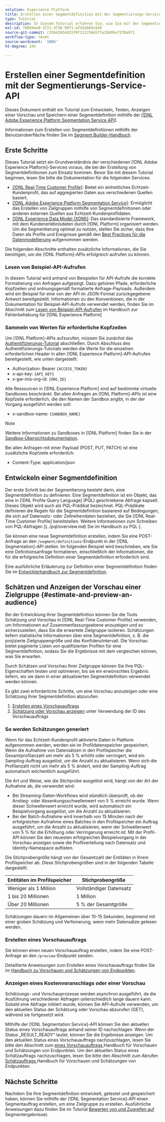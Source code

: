```yaml
---
solution: Experience Platform
title: Erstellen einer Segmentdefinition mit der Segmentierungs-Service-API
type: Tutorial
description: In diesem Tutorial erfahren Sie, wie Sie mit der Segmentierungs-Service-API von Adobe Experience Platform eine Segmentdefinition entwickeln, testen, in der Vorschau anzeigen und speichern.
exl-id: 78684ae0-3721-4736-99f1-a7d1660dc849
source-git-commit: c35b43654d31f0f112258e577a1bb95e72f0a971
workflow-type: tm+mt
source-wordcount: '1066'
ht-degree: 24%

---
```


# Erstellen einer Segmentdefinition mit der Segmentierungs-Service-API

Dieses Dokument enthält ein Tutorial zum Entwickeln, Testen, Anzeigen einer Vorschau und Speichern einer Segmentdefinition mithilfe der [[!DNL Adobe Experience Platform Segmentation Service API]](../api/getting-started.md).

Informationen zum Erstellen von Segmentdefinitionen mithilfe der Benutzeroberfläche finden Sie im [Segment Builder-Handbuch](../ui/segment-builder.md).

## Erste Schritte

Dieses Tutorial setzt ein Grundverständnis der verschiedenen [!DNL Adobe Experience Platform]-Services voraus, die bei der Erstellung von Segmentdefinitionen zum Einsatz kommen. Bevor Sie mit diesem Tutorial beginnen, lesen Sie bitte die Dokumentation für die folgenden Services:

- [[!DNL Real-Time Customer Profile]](../../profile/home.md): Bietet ein einheitliches Echtzeit-Kundenprofil, das auf aggregierten Daten aus verschiedenen Quellen basiert.
- [[!DNL Adobe Experience Platform Segmentation Service]](../home.md): Ermöglicht das Erstellen von Zielgruppen mithilfe von Segmentdefinitionen oder anderen externen Quellen aus Echtzeit-Kundenprofildaten.
- [[!DNL Experience Data Model (XDM)]](../../xdm/home.md): Das standardisierte Framework, mit dem Kundenerlebnisdaten durch [!DNL Platform] organisiert werden. Um die Segmentierung optimal zu nutzen, stellen Sie sicher, dass Ihre Daten als Profile und Ereignisse gemäß den [Best Practices für die Datenmodellierung](../../xdm/schema/best-practices.md) aufgenommen werden.

Die folgenden Abschnitte enthalten zusätzliche Informationen, die Sie benötigen, um die [!DNL Platform]-APIs erfolgreich aufrufen zu können.

### Lesen von Beispiel-API-Aufrufen

In diesem Tutorial wird anhand von Beispielen für API-Aufrufe die korrekte Formatierung von Anfragen aufgezeigt. Dazu gehören Pfade, erforderliche Kopfzeilen und ordnungsgemäß formatierte Anfrage-Payloads. Außerdem wird ein Beispiel für eine von der API im JSON-Format zurückgegebene Antwort bereitgestellt. Informationen zu den Konventionen, die in der Dokumentation für Beispiel-API-Aufrufe verwendet werden, finden Sie im Abschnitt zum [Lesen von Beispiel-API-Aufrufen](../../landing/troubleshooting.md#how-do-i-format-an-api-request) im Handbuch zur Fehlerbehebung für [!DNL Experience Platform]

### Sammeln von Werten für erforderliche Kopfzeilen

Um [!DNL Platform]-APIs aufzurufen, müssen Sie zunächst das [Authentifizierungs-Tutorial](https://experienceleague.adobe.com/docs/experience-platform/landing/platform-apis/api-authentication.html?lang=de) abschließen. Durch Abschluss des Authentifizierungs-Tutorials werden die Werte für die einzelnen erforderlichen Header in allen [!DNL Experience Platform]-API-Aufrufen bereitgestellt, wie unten dargestellt:

- Authorization: Bearer `{ACCESS_TOKEN}`
- x-api-key: `{API_KEY}`
- x-gw-ims-org-id: `{ORG_ID}`

Alle Ressourcen in [!DNL Experience Platform] sind auf bestimmte virtuelle Sandboxes beschränkt. Bei allen Anfragen an [!DNL Platform]-APIs ist eine Kopfzeile erforderlich, die den Namen der Sandbox angibt, in der der Vorgang ausgeführt werden soll:

- x-sandbox-name: `{SANDBOX_NAME}`

>[!NOTE]
>
>Weitere Informationen zu Sandboxes in [!DNL Platform] finden Sie in der [Sandbox-Übersichtsdokumentation](../../sandboxes/home.md).

Bei allen Anfragen mit einer Payload (POST, PUT, PATCH) ist eine zusätzliche Kopfzeile erforderlich:

- Content-Type: application/json

## Entwickeln einer Segmentdefinition

Der erste Schritt bei der Segmentierung besteht darin, eine Segmentdefinition zu definieren. Eine Segmentdefinition ist ein Objekt, das eine in [!DNL Profile Query Language] (PQL) geschriebene Abfrage kapselt. Dieses Objekt wird auch als PQL-Prädikat bezeichnet. PQL-Prädikate definieren die Regeln für die Segmentdefinition basierend auf Bedingungen, die sich auf Datensatz- oder Zeitreihendaten beziehen, die Sie [!DNL Real-Time Customer Profile] bereitstellen. Weitere Informationen zum Schreiben von PQL-Abfragen ](../pql/overview.md) Sie im Handbuch zu PQL [.

Sie können eine neue Segmentdefinition erstellen, indem Sie eine POST-Anfrage an den `/segment/definitions`-Endpunkt in der [!DNL Segmentation]-API stellen. Im folgenden Beispiel wird beschrieben, wie Sie eine Definitionsanfrage formatieren, einschließlich der Informationen, die für die erfolgreiche Definition einer Segmentdefinition erforderlich sind.

Eine ausführliche Erläuterung zur Definition einer Segmentdefinition finden Sie im [Entwicklerhandbuch zur Segmentdefinition](../api/segment-definitions.md#create).

## Schätzen und Anzeigen der Vorschau einer Zielgruppe {#estimate-and-preview-an-audience}

Bei der Entwicklung Ihrer Segmentdefinition können Sie die Tools Schätzung und Vorschau in [!DNL Real-Time Customer Profile] verwenden, um Informationen auf Zusammenfassungsebene anzuzeigen und so sicherzustellen, dass Sie die erwartete Zielgruppe isolieren. Schätzungen liefern statistische Informationen über eine Segmentdefinition, z. B. die projizierte Zielgruppengröße und das Konfidenzintervall. Die Vorschau bietet paginierte Listen von qualifizierten Profilen für eine Segmentdefinition, sodass Sie die Ergebnisse mit dem vergleichen können, was Sie erwarten.

Durch Schätzen und Vorschau Ihrer Zielgruppe können Sie Ihre PQL-Eigenschaften testen und optimieren, bis sie ein erwünschtes Ergebnis liefern, wo sie dann in einer aktualisierten Segmentdefinition verwendet werden können.

Es gibt zwei erforderliche Schritte, um eine Vorschau anzuzeigen oder eine Schätzung Ihrer Segmentdefinition abzurufen:

1. [Erstellen eines Vorschauauftrags](#create-a-preview-job)
2. [Schätzung oder Vorschau anzeigen](#view-an-estimate-or-preview) unter Verwendung der ID des Vorschauauftrags

### So werden Schätzungen generiert

Wenn für das Echtzeit-Kundenprofil aktivierte Daten in Platform aufgenommen werden, werden sie im Profildatenspeicher gespeichert. Wenn die Aufnahme von Datensätzen in den Profilspeicher die Gesamtprofilanzahl um mehr als 5 % erhöht oder verringert, wird ein Sampling-Auftrag ausgelöst, um die Anzahl zu aktualisieren. Wenn sich die Profilanzahl nicht um mehr als 5 % ändert, wird der Sampling-Auftrag automatisch wöchentlich ausgeführt.

Die Art und Weise, wie die Stichprobe ausgelöst wird, hängt von der Art der Aufnahme ab, die verwendet wird:

- Bei Streaming-Daten-Workflows wird stündlich überprüft, ob der Anstieg- oder Absenkungsschwellenwert von 5 % erreicht wurde. Wenn dieser Schwellenwert erreicht wurde, wird automatisch ein Beispielvorgang ausgelöst, um die Anzahl zu aktualisieren.
- Bei der Batch-Aufnahme wird innerhalb von 15 Minuten nach der erfolgreichen Aufnahme eines Batches in den Profilspeicher ein Auftrag ausgeführt, um die Anzahl zu aktualisieren, wenn der Schwellenwert von 5 % für die Erhöhung oder Verringerung erreicht ist. Mit der Profil-API können Sie den neuesten erfolgreichen Beispielvorgang in der Vorschau anzeigen sowie die Profilverteilung nach Datensatz und Identity-Namespace auflisten.

Die Stichprobengröße hängt von der Gesamtzahl der Entitäten in Ihrem Profilspeicher ab. Diese Stichprobengrößen sind in der folgenden Tabelle dargestellt:

| Entitäten im Profilspeicher | Stichprobengröße |
| ------------------------- | ----------- |
| Weniger als 1 Million | Vollständiger Datensatz |
| 1 bis 20 Millionen | 1 Million |
| Über 20 Millionen | 5 % der Gesamtgröße |

Schätzungen dauern im Allgemeinen über 10-15 Sekunden, beginnend mit einer groben Schätzung und Verfeinerung, wenn mehr Datensätze gelesen werden.

### Erstellen eines Vorschauauftrags

Sie können einen neuen Vorschauauftrag erstellen, indem Sie eine POST-Anfrage an den `/preview`-Endpunkt senden.

Detaillierte Anweisungen zum Erstellen eines Vorschauauftrags finden Sie im [Handbuch zu Vorschauen und Schätzungen von Endpunkten](../api/previews-and-estimates.md#create-preview).

### Anzeigen eines Kostenvoranschlags oder einer Vorschau

Schätzungs- und Vorschauprozesse werden asynchron ausgeführt, da die Ausführung verschiedener Abfragen unterschiedlich lange dauern kann. Sobald eine Abfrage initiiert wurde, können Sie API-Aufrufe verwenden, um den aktuellen Status der Schätzung oder Vorschau abzurufen (GET), während sie fortgesetzt wird.

Mithilfe der [!DNL Segmentation Service]-API können Sie den aktuellen Status eines Vorschauauftrags anhand seiner ID nachschlagen. Wenn der Status „RESULT_READY“ lautet, können Sie die Ergebnisse anzeigen. Um den aktuellen Status eines Vorschauauftrags nachzuschlagen, lesen Sie bitte den Abschnitt zum [ eines Vorschauauftrags ](../api/previews-and-estimates.md#get-preview) Handbuch für Vorschauen und Schätzungen von Endpunkten. Um den aktuellen Status eines Schätzauftrags nachzuschlagen, lesen Sie bitte den Abschnitt zum Abrufen [ Schätzauftrags ](../api/previews-and-estimates.md#get-estimate) Handbuch für Vorschauen und Schätzungen von Endpunkten.


## Nächste Schritte

Nachdem Sie Ihre Segmentdefinition entwickelt, getestet und gespeichert haben, können Sie mithilfe der [!DNL Segmentation Service]-API einen Segmentauftrag erstellen, um eine Zielgruppe zu erstellen. Ausführliche Anweisungen dazu finden Sie im Tutorial [Bewerten von und Zugreifen auf ](./evaluate-a-segment.md)Segmentergebnisse).
